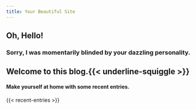 ```yaml
---
title: Your Beautiful Site
---
```

## Oh, <span class="fade-in fast-speed start-invis">Hello!</span>

### Sorry, <span class="fade-in medium-speed start-invis">I was momentarily blinded by your </span><span class="fade-in slow-speed-build start-invis highlight">dazzling</span><span class="fade-in medium-speed start-invis"> personality.</span>

<div class="text-center">

<h2>Welcome to this blog.{{< underline-squiggle >}}</h2>

#### Make yourself at <span class="home">home</span> with some recent entries.

{{< recent-entries >}}
</div>